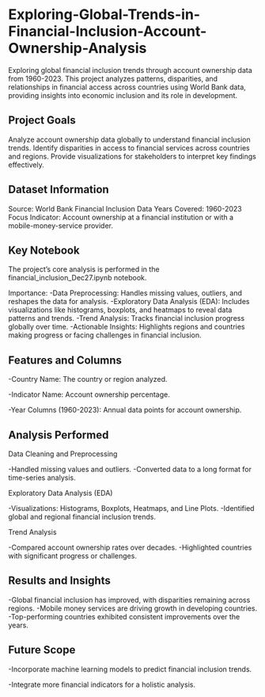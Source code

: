 # Exploring-Global-Trends-in-Financial-Inclusion-Account-Ownership-Analysis
Exploring global financial inclusion trends through account ownership data from 1960-2023. This project analyzes patterns, disparities, and relationships in financial access across countries using World Bank data, providing insights into economic inclusion and its role in development.

## Project Goals
Analyze account ownership data globally to understand financial inclusion trends.
Identify disparities in access to financial services across countries and regions.
Provide visualizations for stakeholders to interpret key findings effectively.
## Dataset Information
Source: World Bank Financial Inclusion Data
Years Covered: 1960-2023
Focus Indicator: Account ownership at a financial institution or with a mobile-money-service provider.

## Key Notebook
The project’s core analysis is performed in the financial_inclusion_Dec27.ipynb notebook.

Importance:
-Data Preprocessing: Handles missing values, outliers, and reshapes the data for analysis.
-Exploratory Data Analysis (EDA): Includes visualizations like histograms, boxplots, and heatmaps to reveal data patterns and trends.
-Trend Analysis: Tracks financial inclusion progress globally over time.
-Actionable Insights: Highlights regions and countries making progress or facing challenges in financial inclusion.

## Features and Columns
-Country Name: The country or region analyzed.

-Indicator Name: Account ownership percentage.

-Year Columns (1960-2023): Annual data points for account ownership.

## Analysis Performed

Data Cleaning and Preprocessing

-Handled missing values and outliers.
-Converted data to a long format for time-series analysis.

Exploratory Data Analysis (EDA)

-Visualizations: Histograms, Boxplots, Heatmaps, and Line Plots.
-Identified global and regional financial inclusion trends.

Trend Analysis

-Compared account ownership rates over decades.
-Highlighted countries with significant progress or challenges.

## Results and Insights

-Global financial inclusion has improved, with disparities remaining across regions.
-Mobile money services are driving growth in developing countries.
-Top-performing countries exhibited consistent improvements over the years.

## Future Scope

-Incorporate machine learning models to predict financial inclusion trends.

-Integrate more financial indicators for a holistic analysis.





